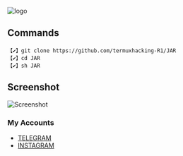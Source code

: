 ![logo](https://i.postimg.cc/x9v80djN/20200606-020927.jpg) 

## Commands
```
【✔】git clone https://github.com/termuxhacking-R1/JAR
【✔】cd JAR
【✔】sh JAR
```

## Screenshot 
![Screenshot](https://i.postimg.cc/LHLctpKF/Screenshot-20200425-143306-Termux.jpg) 

### My Accounts
* [TELEGRAM](https://t.me/termuxhackingR1)
* [INSTAGRAM](https://instagram.com/termuxhacking11)
